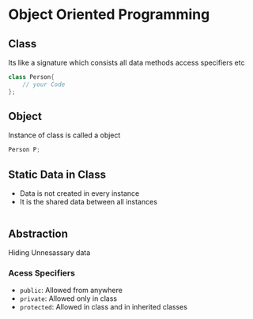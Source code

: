 # Object Oriented Programming
## Class
Its like a signature which consists all data methods access specifiers etc
```cpp
class Person{
    // your Code
};
```
## Object
Instance of class is called a object
```cpp
Person P;
```
## Static Data in Class
- Data is not created in every instance
- It is the shared data between all instances
```cpp

```
## Abstraction
Hiding Unnesassary data
### Acess Specifiers
-  ```public```: Allowed from anywhere
-  ```private```: Allowed only in class
-  ```protected```: Allowed in class and in inherited classes

